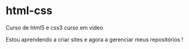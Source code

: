 # html-css
 Curso de html5 e css3 curso em video

 Estou aprendendo a criar sites e agora a gerenciar meus repositórios !

